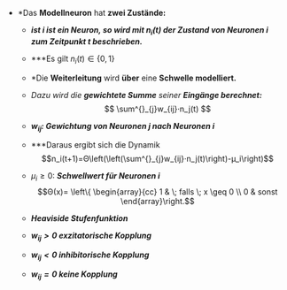 
- *Das **Modellneuron** hat **zwei Zustände:**
	- ***ist $i$ ist ein Neuron, so wird mit $n_i(t)$ der Zustand von Neuronen $i$ zum Zeitpunkt $t$ beschrieben.***
	- ***Es gilt $n_i(t) \in \{0,1\}$ 
	- *Die **Weiterleitung** wird **über** eine **Schwelle modelliert.**
	- *Dazu wird die **gewichtete Summe** seiner **Eingänge berechnet:***
	$$
	\sum^{}_{j}w_{ij}·n_j(t)
	$$
	- ***$w_{ij}$: Gewichtung von Neuronen $j$ nach Neuronen $i$***
	- ***Daraus ergibt sich die Dynamik 
	$$n_i(t+1)=Θ\left(\left(\sum^{}_{j}w_{ij}·n_j(t)\right)-µ_i\right)$$
	- $µ_i \geq 0$: ***Schwellwert für Neuronen $i$***
	$$Θ(x)= \left\{ \begin{array}{cc} 1 & \; falls  \; x \geq 0 \\
	0 & sonst \end{array}\right.$$
	- ***Heaviside Stufenfunktion***
	
	- ***$w_{ij} > 0$ exzitatorische Kopplung***
	- ***$w_{ij}<0$ inhibitorische Kopplung***
	- ***$w_{ij} = 0$ keine Kopplung***
